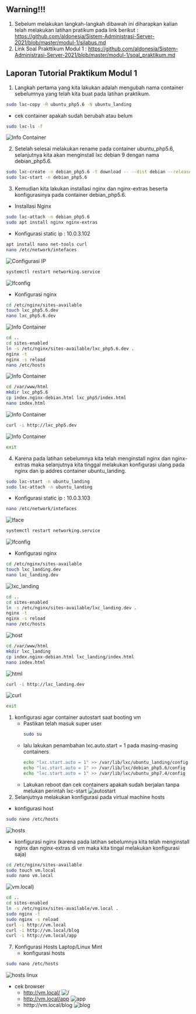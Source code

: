 ## Warning!!!

1. Sebelum melakukan langkah-langkah dibawah ini diharapkan kalian telah melakukan latihan pratikum  pada link berikut : https://github.com/aldonesia/Sistem-Administrasi-Server-2021/blob/master/modul-1/silabus.md
2. Link Soal Prakttikum Modul 1 : https://github.com/aldonesia/Sistem-Administrasi-Server-2021/blob/master/modul-1/soal_praktikum.md

## Laporan Tutorial Praktikum Modul 1

1. Langkah pertama yang kita lakukan adalah mengubah nama container sebelumnya yang telah kita buat pada latihan praktikum.  
```bash
sudo lxc-copy -R ubuntu_php5.6 -N ubuntu_landing
```
  - cek container apakah sudah berubah atau belum
  ```bash
  sudo lxc-ls -f
  ```
  ![Info Container](/praktikum%201/assets/p1.png)
  
2. Setelah selesai melakukan rename pada container ubuntu_php5.6, selanjutnya kita akan menginstall lxc debian 9 dengan nama debian_php5.6. 
```bash
sudo lxc-create -n debian_php5.6 -t download -- --dist debian --release stretch --arch amd64 --force-cache --no-validate --server images.linuxcontainers.org
sudo lxc-start -n debian_php5.6
```

3. Kemudian kita lakukan installasi nginx dan nginx-extras beserta konfigurasinya pada container debian_php5.6.

  - Installasi Nginx
```bash
sudo lxc-attach -n debian_php5.6
sudo apt install nginx nginx-extras
```

  - Konfigurasi static ip : 10.0.3.102
```bash
apt install nano net-tools curl
nano /etc/network/intefaces
```
![Configurasi IP](/praktikum%201/assets/p2.png)
```bash
systemctl restart networking.service
```
![Ifconfig](/praktikum%201/assets/p3.png)
  - Konfigurasi nginx
```bash
cd /etc/nginx/sites-available
touch lxc_php5.6.dev
nano lxc_php5.6.dev
```
![Info Container](/praktikum%201/assets/p4.png)
```bash
cd ..
cd sites-enabled
ln -s /etc/nginx/sites-available/lxc_php5.6.dev .
nginx -t
nginx -s reload
nano /etc/hosts
```
![Info Container](/praktikum%201/assets/p5.png)
```bash
cd /var/www/html
mkdir lxc_php5.6
cp index.nginx-debian.html lxc_php5/index.html
nano index.html
```
![Info Container](/praktikum%201/assets/p6.png)
```bash
curl -i http://lxc_php5.dev 
```
![Info Container](/praktikum%201/assets/p7.png)
```bash
exit
```
4. Karena pada latihan sebelumnya kita telah menginstall nginx dan nginx-extras maka selanjutnya kita tinggal melakukan konfigurasi ulang pada nginx dan ip addres container ubuntu_landing.

```bash
sudo lxc-start -n ubuntu_landing
sudo lxc-attach -n ubuntu_landing
```

  - Konfigurasi static ip : 10.0.3.103
```bash
nano /etc/network/intefaces
```
![Iface](/praktikum%201/assets/p8.png)
```bash
systemctl restart networking.service
```
![Ifconfig](/praktikum%201/assets/p9.png)
  - Konfigurasi nginx
```bash
cd /etc/nginx/sites-available
touch lxc_landing.dev
nano lxc_landing.dev
```
![lxc_landing](/praktikum%201/assets/p10.png)
```bash
cd ..
cd sites-enabled
ln -s /etc/nginx/sites-available/lxc_landing.dev .
nginx -t
nginx -s reload
nano /etc/hosts
```
![host](/praktikum%201/assets/p11.png)
```bash
cd /var/www/html
mkdir lxc_landing
cp index.nginx-debian.html lxc_landing/index.html
nano index.html
```
![html](/praktikum%201/assets/p12.png)
```bash
curl -i http://lxc_landing.dev 
```
![curl](/praktikum%201/assets/p13.png)
```bash
exit
```
1. konfigurasi agar container autostart saat booting vm
   - Pastikan telah masuk super user
      ```bash
      sudo su
      ```
   - lalu lakukan penambahan lxc.auto.start = 1 pada masing-masing containers
      ```bash
      echo "lxc.start.auto = 1" >> /var/lib/lxc/ubuntu_landing/config
      echo "lxc.start.auto = 1" >> /var/lib/lxc/debian_php5.6/config
      echo "lxc.start.auto = 1" >> /var/lib/lxc/ubuntu_php7.4/config
      ```
   - Lakukan reboot dan cek containers apakah sudah berjalan tanpa melukan perintah lxc-start
     ![autostart](/praktikum%201/assets/p20.png)
2. Selanjutnya melakukan konfigurasi pada virtual machine hosts
  - konfigurasi host
```bash
sudo nano /etc/hosts
```
![hosts](/praktikum%201/assets/p14.png)
  - konfigurasi nginx (karena pada latihan sebelumnya kita telah menginstall nginx dan nginx-extras di vm maka kita tingal melakukan konfigurasi saja)
```bash
cd /etc/nginx/sites-available
sudo touch vm.local
sudo nano vm.local
```
![vm.local](/praktikum%201/assets/p19.png))
```bash
cd ..
cd sites-enabled
ln -s /etc/nginx/sites-available/vm.local .
sudo nginx -t
sudo nginx -s reload
curl -i http://vm.local
curl -i http://vm.local/blog
curl -i http://vm.local/app

```
7. Konfigurasi Hosts Laptop/Linux Mint
   - konfigurasi hosts
```bash
sudo nano /etc/hosts
```
![hosts linux](/praktikum%201/assets/p15.png)
  - cek browser
    - http://vm.local/
      ![/](/praktikum%201/assets/p18.png)
    - http://vm.local/app
      ![app](/praktikum%201/assets/p16.png)
    - htttp://vm.local/blog
      ![blog](/praktikum%201/assets/p17.png)

